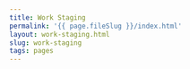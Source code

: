 ```yaml
---
title: Work Staging
permalink: '{{ page.fileSlug }}/index.html'
layout: work-staging.html
slug: work-staging
tags: pages
---
```



